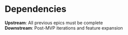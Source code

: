 # Dependencies

**Upstream**: All previous epics must be complete  
**Downstream**: Post-MVP iterations and feature expansion  

